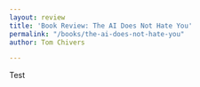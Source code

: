 ```yaml
---
layout: review
title: 'Book Review: The AI Does Not Hate You'
permalink: "/books/the-ai-does-not-hate-you"
author: Tom Chivers

---
```

Test